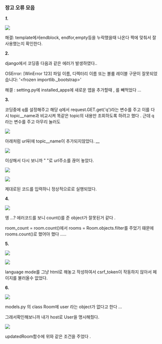 ### 장고 오류 모음

***1*.**

![](C:\Users\junkyu-laptop\AppData\Roaming\marktext\images\2022-02-18-01-30-40-image.png)

해결: template에서endblock, endfor,empty등을 누락했을때 나온다 짝에 맞춰서 잘 사용했는지 확인한다.

**2.**

django에서 코딩중 다음과 같은 에러가 발생하였다..

OSError: [WinError 123] 파일 이름, 디렉터리 이름 또는 볼륨 레이블 구문이 잘못되었습니다: '<frozen importlib._bootstrap>'

해결 : setting.py에 installed_apps에 새로운 앱을 추가할때 , 를 빼먹었다 ... 

**3.**

코딩중에 q를 설정해주고 해당 q에서 request.GET.get('q')라는 변수를 주고 이를 다시 topic__name과 비교시켜 똑같은 topic의 내용만 조회하도록 하려고 했다 . 근데 q라는 변수를 주고 아무리 눌러도 

![](C:\Users\junkyu-laptop\AppData\Roaming\marktext\images\2022-02-18-23-21-24-image.png)

아래처럼 url뒤에 topic__name이 추가되지않았다. __

![](C:\Users\junkyu-laptop\AppData\Roaming\marktext\images\2022-02-18-23-21-51-image.png)

이상해서 다시 보니까 " "로 url주소를 끊어 놓았다.

![](C:\Users\junkyu-laptop\AppData\Roaming\marktext\images\2022-02-18-23-22-45-image.png)

![](C:\Users\junkyu-laptop\AppData\Roaming\marktext\images\2022-02-18-23-23-07-image.png)

제대로된 코드를 입력하니 정상적으로로 실행되었다.

**4.**

![](C:\Users\junkyu-laptop\AppData\Roaming\marktext\images\2022-02-19-02-43-09-image.png)

엥 ...? 에러코드를 보니 count()를 준 object가 잘못된거 같다 .

room_count =  room.count()에서 rooms = Room.objects.filter를 주었기 떄문에 rooms.count()로 했어야 했다 .....

**5.**

![](C:\Users\junkyu-laptop\AppData\Roaming\marktext\images\2022-02-19-14-49-16-image.png)

![](C:\Users\junkyu-laptop\AppData\Roaming\marktext\images\2022-02-19-15-08-51-image.png)

language mode를 그냥 html로 해놓고 작성하여서 csrf_token이 작동하지 않아서 페이지를 불러올수 없었다.



**6.**

![](C:\Users\junkyu-laptop\AppData\Roaming\marktext\images\2022-02-20-00-38-43-image.png)

models.py 의 class Room에 user 라는 object가 없다고 한다 ... 

그래서확인해보니까 내가 host로 User을 명시해줬다. 

![](C:\Users\junkyu-laptop\AppData\Roaming\marktext\images\2022-02-20-01-09-06-image.png)

updatedRoom함수에 위와 같은 조건을 주었다 .
